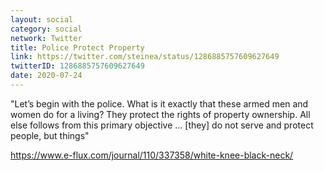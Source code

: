 ```yaml
---
layout: social
category: social
network: Twitter
title: Police Protect Property
link: https://twitter.com/steinea/status/1286885757609627649
twitterID: 1286885757609627649
date: 2020-07-24
---
```


"Let’s begin with the police. What is it exactly that these armed men and women do for a living? They protect the rights of property ownership. All else follows from this primary objective ... [they] do not serve and protect people, but things"

<https://www.e-flux.com/journal/110/337358/white-knee-black-neck/>
